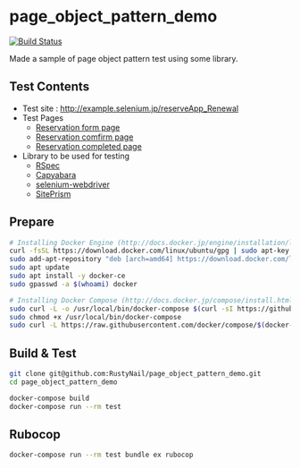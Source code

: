 # page_object_pattern_demo

[![Build Status](https://travis-ci.org/RustyNail/page_object_pattern_demo.svg?branch=master)](https://travis-ci.org/RustyNail/page_object_pattern_demo)

Made a sample of page object pattern test using some library.

## Test Contents
- Test site : http://example.selenium.jp/reserveApp_Renewal
- Test Pages
  - [Reservation form page](http://example.selenium.jp/reserveApp_Renewal/index.html)
  - [Reservation comfirm page](http://example.selenium.jp/reserveApp_Renewal/check_info.html)
  - [Reservation completed page](http://example.selenium.jp/reserveApp_Renewal/final_confirm.html)
- Library to be used for testing
  - [RSpec](https://github.com/rspec/rspec)
  - [Capyabara](https://github.com/teamcapybara/capybara)
  - [selenium-webdriver](https://github.com/SeleniumHQ/selenium/tree/master/rb)
  - [SitePrism](https://github.com/natritmeyer/site_prism)

## Prepare

```bash
# Installing Docker Engine (http://docs.docker.jp/engine/installation/linux/ubuntulinux.html)
curl -fsSL https://download.docker.com/linux/ubuntu/gpg | sudo apt-key add -
sudo add-apt-repository "deb [arch=amd64] https://download.docker.com/linux/ubuntu $(lsb_release -cs) stable"
sudo apt update
sudo apt install -y docker-ce
sudo gpasswd -a $(whoami) docker

# Installing Docker Compose (http://docs.docker.jp/compose/install.html)
sudo curl -L -o /usr/local/bin/docker-compose $(curl -sI https://github.com/docker/compose/releases/latest | sed -n "/^Location:/{s/^.* //;s#/tag/#/download/#;s#\\r\$#/docker-compose-$(uname -s)-$(uname -m)#;p;}")
sudo chmod +x /usr/local/bin/docker-compose
sudo curl -L https://raw.githubusercontent.com/docker/compose/$(docker-compose version --short)/contrib/completion/bash/docker-compose -o /usr/share/bash-completion/completions/docker-compose
```

## Build & Test

```bash
git clone git@github.com:RustyNail/page_object_pattern_demo.git
cd page_object_pattern_demo

docker-compose build
docker-compose run --rm test
```
## Rubocop

```bash
docker-compose run --rm test bundle ex rubocop
```
